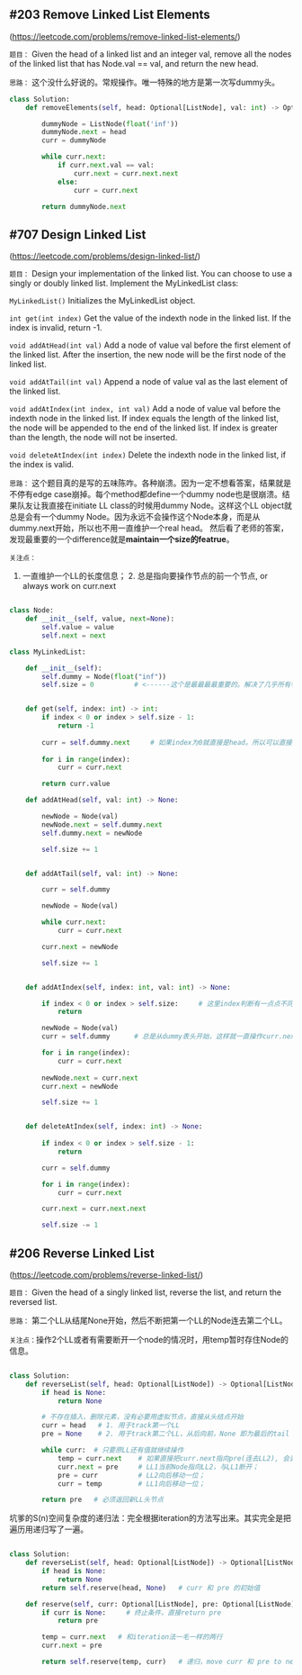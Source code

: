 
## #203 Remove Linked List Elements
(https://leetcode.com/problems/remove-linked-list-elements/)

`题目：`
Given the head of a linked list and an integer val, remove all the nodes of the linked list that has Node.val == val, and return the new head.

`思路：` 这个没什么好说的。常规操作。唯一特殊的地方是第一次写dummy头。

```python
class Solution:
    def removeElements(self, head: Optional[ListNode], val: int) -> Optional[ListNode]:

        dummyNode = ListNode(float('inf'))
        dummyNode.next = head
        curr = dummyNode

        while curr.next:
            if curr.next.val == val:
                curr.next = curr.next.next
            else:
                curr = curr.next

        return dummyNode.next

```

## #707 Design Linked List
(https://leetcode.com/problems/design-linked-list/)

`题目：`
Design your implementation of the linked list. You can choose to use a singly or doubly linked list. Implement the MyLinkedList class:

`MyLinkedList()` Initializes the MyLinkedList object.

`int get(int index)` Get the value of the indexth node in the linked list. If the index is invalid, return -1.

`void addAtHead(int val)` Add a node of value val before the first element of the linked list. After the insertion, the new node will be the first node of the linked list.

`void addAtTail(int val)` Append a node of value val as the last element of the linked list.

`void addAtIndex(int index, int val)` Add a node of value val before the indexth node in the linked list. If index equals the length of the linked list, the node will be appended to the end of the linked list. If index is greater than the length, the node will not be inserted.

`void deleteAtIndex(int index)` Delete the indexth node in the linked list, if the index is valid.

`思路：` 
这个题目真的是写的五味陈咋。各种崩溃。因为一定不想看答案，结果就是不停有edge case崩掉。每个method都define一个dummy node也是很崩溃。结果队友让我直接在initiate LL class的时候用dummy Node。这样这个LL object就总是会有一个dummy Node。因为永远不会操作这个Node本身，而是从dummy.next开始，所以也不用一直维护一个real head。
然后看了老师的答案，发现最重要的一个difference就是**maintain一个size的featrue**。

`关注点：`
1. 一直维护一个LL的长度信息； 2. 总是指向要操作节点的前一个节点, or always work on curr.next

```python

class Node:
    def __init__(self, value, next=None):
        self.value = value
        self.next = next

class MyLinkedList:

    def __init__(self):
        self.dummy = Node(float("inf"))
        self.size = 0          # <------这个是最最最最重要的。解决了几乎所有判断 index invalid的问题


    def get(self, index: int) -> int:
        if index < 0 or index > self.size - 1: 
            return -1
        
        curr = self.dummy.next     # 如果index为0就直接是head。所以可以直接从dummy.next开始。如果index为0就不用进循环
        
        for i in range(index):
            curr = curr.next

        return curr.value

    def addAtHead(self, val: int) -> None:

        newNode = Node(val)
        newNode.next = self.dummy.next
        self.dummy.next = newNode

        self.size += 1


    def addAtTail(self, val: int) -> None:

        curr = self.dummy

        newNode = Node(val)

        while curr.next:
            curr = curr.next

        curr.next = newNode

        self.size += 1


    def addAtIndex(self, index: int, val: int) -> None:

        if index < 0 or index > self.size:     # 这里index判断有一点点不同，允许index的值为LL长额度
            return

        newNode = Node(val)
        curr = self.dummy      # 总是从dummy表头开始，这样就一直操作curr.next。curr总是指向需操作节点的前一个位置

        for i in range(index):
            curr = curr.next
        
        newNode.next = curr.next
        curr.next = newNode

        self.size += 1


    def deleteAtIndex(self, index: int) -> None:
        
        if index < 0 or index > self.size - 1:
            return

        curr = self.dummy

        for i in range(index):
            curr = curr.next

        curr.next = curr.next.next

        self.size -= 1
```

## #206 Reverse Linked List
(https://leetcode.com/problems/reverse-linked-list/)

`题目：`
Given the head of a singly linked list, reverse the list, and return the reversed list.

`思路：` 第二个LL从结尾None开始，然后不断把第一个LL的Node连去第二个LL。

`关注点：`操作2个LL或者有需要断开一个node的情况时，用temp暂时存住Node的信息。

```python

class Solution:
    def reverseList(self, head: Optional[ListNode]) -> Optional[ListNode]:
        if head is None:
            return None

        # 不存在插入、删除元素，没有必要用虚拟节点，直接从头结点开始
        curr = head   # 1. 用于track第一个LL
        pre = None    # 2. 用于track第二个LL，从后向前，None 即为最后的tail

        while curr:  # 只要原LL还有值就继续操作
            temp = curr.next    # 如果直接把curr.next指向pre(连去LL2), 会丢失LL1的track。所以要先存一个temp;    
            curr.next = pre     # LL1当前Node指向LL2，与LL1断开；
            pre = curr          # LL2向后移动一位；
            curr = temp         # LL1向后移动一位；

        return pre   # 必须返回新LL头节点
```
坑爹的S(n)空间复杂度的递归法：完全根据iteration的方法写出来。其实完全是把遍历用递归写了一遍。

```python

class Solution:
    def reverseList(self, head: Optional[ListNode]) -> Optional[ListNode]:
        if head is None:
            return None
        return self.reserve(head, None)   # curr 和 pre 的初始值

    def reserve(self, curr: Optional[ListNode], pre: Optional[ListNode]):
        if curr is None:     # 终止条件，直接return pre
            return pre

        temp = curr.next   # 和iteration法一毛一样的两行
        curr.next = pre

        return self.reserve(temp, curr)   # 递归，move curr 和 pre to next, and reverse curr.next (which is stored in temp) 和 pre (which is curr)
```
